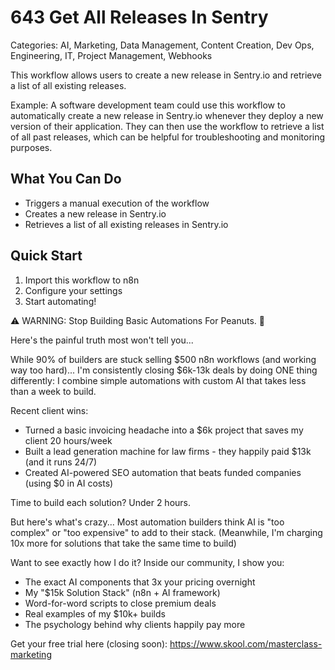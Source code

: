 # 643 Get All Releases In Sentry

Categories: AI, Marketing, Data Management, Content Creation, Dev Ops, Engineering, IT, Project Management, Webhooks

This workflow allows users to create a new release in Sentry.io and retrieve a list of all existing releases.

Example: A software development team could use this workflow to automatically create a new release in Sentry.io whenever they deploy a new version of their application. They can then use the workflow to retrieve a list of all past releases, which can be helpful for troubleshooting and monitoring purposes.

## What You Can Do
- Triggers a manual execution of the workflow
- Creates a new release in Sentry.io
- Retrieves a list of all existing releases in Sentry.io

## Quick Start
1. Import this workflow to n8n
2. Configure your settings
3. Start automating!

⚠️ WARNING: Stop Building Basic Automations For Peanuts. 🚫

Here's the painful truth most won't tell you...

While 90% of builders are stuck selling $500 n8n workflows (and working way too hard)...
I'm consistently closing $6k-13k deals by doing ONE thing differently:
I combine simple automations with custom AI that takes less than a week to build.

Recent client wins:
* Turned a basic invoicing headache into a $6k project that saves my client 20 hours/week
* Built a lead generation machine for law firms - they happily paid $13k (and it runs 24/7)
* Created AI-powered SEO automation that beats funded companies (using $0 in AI costs)

Time to build each solution? Under 2 hours.

But here's what's crazy...
Most automation builders think AI is "too complex" or "too expensive" to add to their stack.
(Meanwhile, I'm charging 10x more for solutions that take the same time to build)

Want to see exactly how I do it?
Inside our community, I show you:
* The exact AI components that 3x your pricing overnight
* My "$15k Solution Stack" (n8n + AI framework)
* Word-for-word scripts to close premium deals
* Real examples of my $10k+ builds
* The psychology behind why clients happily pay more

Get your free trial here (closing soon): https://www.skool.com/masterclass-marketing
